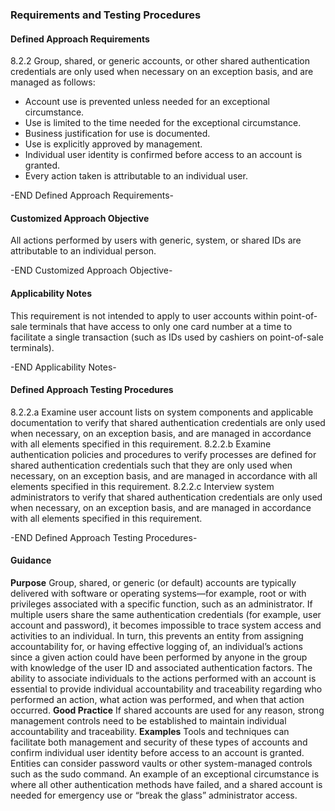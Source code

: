 ### Requirements and Testing Procedures

#### Defined Approach Requirements
8.2.2 Group, shared, or generic accounts, or other shared authentication credentials are only used when necessary on an exception basis, and are managed as follows:
- Account use is prevented unless needed for an exceptional circumstance.
- Use is limited to the time needed for the exceptional circumstance.
- Business justification for use is documented.
- Use is explicitly approved by management.
- Individual user identity is confirmed before access to an account is granted.
- Every action taken is attributable to an individual user.

-END Defined Approach Requirements- 
#### Customized Approach Objective
All actions performed by users with generic, system, or shared IDs are attributable to an individual person.

-END Customized Approach Objective- 
#### Applicability Notes
This requirement is not intended to apply to user accounts within point-of-sale terminals that have access to only one card number at a time to facilitate a single transaction (such as IDs used by cashiers on point-of-sale terminals).

-END Applicability Notes- 
#### Defined Approach Testing Procedures
8.2.2.a Examine user account lists on system components and applicable documentation to verify that shared authentication credentials are only used when necessary, on an exception basis, and are managed in accordance with all elements specified in this requirement.
8.2.2.b Examine authentication policies and procedures to verify processes are defined for shared authentication credentials such that they are only used when necessary, on an exception basis, and are managed in accordance with all elements specified in this requirement.
8.2.2.c Interview system administrators to verify that shared authentication credentials are only used when necessary, on an exception basis, and are managed in accordance with all elements specified in this requirement.

-END Defined Approach Testing Procedures- 
#### Guidance
**Purpose**
Group, shared, or generic (or default) accounts are typically delivered with software or operating systems—for example, root or with privileges associated with a specific function, such as an administrator.
If multiple users share the same authentication credentials (for example, user account and password), it becomes impossible to trace system access and activities to an individual. In turn, this prevents an entity from assigning accountability for, or having effective logging of, an individual’s actions since a given action could have been performed by anyone in the group with knowledge of the user ID and associated authentication factors.
The ability to associate individuals to the actions performed with an account is essential to provide individual accountability and traceability regarding who performed an action, what action was performed, and when that action occurred.
**Good Practice**
If shared accounts are used for any reason, strong management controls need to be established to maintain individual accountability and traceability.
**Examples**
Tools and techniques can facilitate both management and security of these types of accounts and confirm individual user identity before access to an account is granted. Entities can consider password vaults or other system-managed controls such as the sudo command.
An example of an exceptional circumstance is where all other authentication methods have failed, and a shared account is needed for emergency use or “break the glass” administrator access.